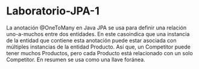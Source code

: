 # Laboratorio-JPA-1

La anotación @OneToMany en Java JPA se usa para definir una relación uno-a-muchos entre dos entidades. En este casoindica que una instancia de la entidad que contiene esta anotación puede estar asociada con múltiples instancias de la entidad Producto. Así que, un Competitor puede tener muchos Productos, pero cada Producto está relacionado con un solo Competitor.
En resumen se usa como una llave foránea.
